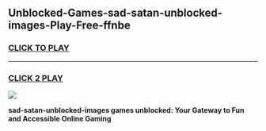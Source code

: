 
## Unblocked-Games-sad-satan-unblocked-images-Play-Free-ffnbe
<h3>
<a href="https://premium76.site?title=sad-satan-unblocked-images&ref=20M">CLICK TO PLAY</a></h3>
<hr>

<h3>
<a href="https://premium76.site?title=sad-satan-unblocked-images&ref=20M">CLICK 2 PLAY</a>
  
</h3>

<a href="https://premium76.site?title=sad-satan-unblocked-images&ref=19M"><img src="https://clearcache.store/games.png"></a>


**sad-satan-unblocked-images games unblocked: Your Gateway to Fun and Accessible Online Gaming**
